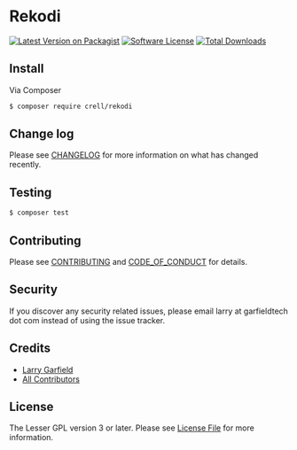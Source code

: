 # Rekodi

[![Latest Version on Packagist][ico-version]][link-packagist]
[![Software License][ico-license]](LICENSE.md)
[![Total Downloads][ico-downloads]][link-downloads]


## Install

Via Composer

``` bash
$ composer require crell/rekodi
```

## Change log

Please see [CHANGELOG](CHANGELOG.md) for more information on what has changed recently.

## Testing

``` bash
$ composer test
```

## Contributing

Please see [CONTRIBUTING](CONTRIBUTING.md) and [CODE_OF_CONDUCT](CODE_OF_CONDUCT.md) for details.

## Security

If you discover any security related issues, please email larry at garfieldtech dot com instead of using the issue tracker.

## Credits

- [Larry Garfield][link-author]
- [All Contributors][link-contributors]

## License

The Lesser GPL version 3 or later. Please see [License File](LICENSE.md) for more information.

[ico-version]: https://img.shields.io/packagist/v/Crell/Rekodi.svg?style=flat-square
[ico-license]: https://img.shields.io/badge/License-LGPLv3-green.svg?style=flat-square
[ico-downloads]: https://img.shields.io/packagist/dt/Crell/Rekodi.svg?style=flat-square

[link-packagist]: https://packagist.org/packages/Crell/Rekodi
[link-scrutinizer]: https://scrutinizer-ci.com/g/Crell/Rekodi/code-structure
[link-code-quality]: https://scrutinizer-ci.com/g/Crell/Rekodi
[link-downloads]: https://packagist.org/packages/Crell/Rekodi
[link-author]: https://github.com/Crell
[link-contributors]: ../../contributors
